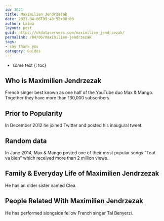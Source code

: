 ```yaml
---
id: 3621
title: Maximilien Jendrzezak
date: 2021-04-06T09:48:52+00:00
author: Laima
layout: post
guid: https://ukdataservers.com/maximilien-jendrzezak/
permalink: /04/06/maximilien-jendrzezak
tags:
- say thank you
category: Guides
---
```


* some text
{: toc}


## Who is Maximilien Jendrzezak
                  
                  
                  
French singer best known as one half of the YouTube duo Max & Mango. Together they have more than 130,000 subscribers.
                  
              
            
              
            
                
                
                
## Prior to Popularity
                  
                  
                  
In December 2012 he joined Twitter and posted his inaugural tweet.
                  
              
            
              
            
                
                
                
## Random data
                  
                  
                  
In June 2014, Max & Mango posted one of their most popular songs &#8220;Tout va bien&#8221; which received more than 2 million views.
                  
              
            
              
            
                
                
                
## Family & Everyday Life of Maximilien Jendrzezak
                  
                  
                  
He has an older sister named Clea.
                  
              
            
              
            
                
                
                
## People Related With Maximilien Jendrzezak
                  
                  
                  
He has performed alongside fellow French singer Tal Benyerzi.
                  
              
            
              
            
                
              
            
              
              
            
            
              
            
          
          
          
